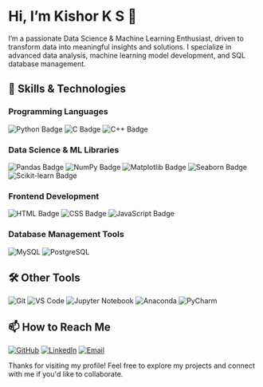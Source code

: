 # Hi, I’m Kishor K S 👋

I’m a passionate Data Science & Machine Learning Enthusiast, driven to transform data into meaningful insights and solutions. I specialize in advanced data analysis, machine learning model development, and SQL database management.


## 🚀 Skills & Technologies

### Programming Languages
<img src="https://img.shields.io/badge/Python-3776AB?style=for-the-badge&logo=python&logoColor=white" alt="Python Badge"/> <img src="https://img.shields.io/badge/C-00599C?style=for-the-badge&logo=c&logoColor=white" alt="C Badge"/> <img src="https://img.shields.io/badge/C++-00599C?style=for-the-badge&logo=cplusplus&logoColor=white" alt="C++ Badge"/> 

### Data Science & ML Libraries
<img src="https://img.shields.io/badge/Pandas-150458?style=for-the-badge&logo=pandas&logoColor=white" alt="Pandas Badge"/> <img src="https://img.shields.io/badge/NumPy-013243?style=for-the-badge&logo=numpy&logoColor=white" alt="NumPy Badge"/> <img src="https://img.shields.io/badge/Matplotlib-11557C?style=for-the-badge&logo=plotly&logoColor=white" alt="Matplotlib Badge"/> <img src="https://img.shields.io/badge/Seaborn-2F4F4F?style=for-the-badge&logo=data&logoColor=white" alt="Seaborn Badge"/> <img src="https://img.shields.io/badge/Scikit_Learn-F7931E?style=for-the-badge&logo=scikit-learn&logoColor=white" alt="Scikit-learn Badge"/>

### Frontend Development
<img src="https://img.shields.io/badge/HTML5-E34F26?style=for-the-badge&logo=html5&logoColor=white" alt="HTML Badge"/> <img src="https://img.shields.io/badge/CSS3-1572B6?style=for-the-badge&logo=css3&logoColor=white" alt="CSS Badge"/> <img src="https://img.shields.io/badge/JavaScript-F7DF1E?style=for-the-badge&logo=javascript&logoColor=black" alt="JavaScript Badge"/>

### Database Management Tools
![MySQL](https://img.shields.io/badge/-MySQL-4479A1?style=for-the-badge&logo=mysql&logoColor=white)
![PostgreSQL](https://img.shields.io/badge/-PostgreSQL-336791?style=for-the-badge&logo=postgresql&logoColor=white)


## 🛠️ Other Tools

![Git](https://img.shields.io/badge/-Git-F05032?style=for-the-badge&logo=git&logoColor=white)
![VS Code](https://img.shields.io/badge/-VS_Code-007ACC?style=for-the-badge&logo=visual-studio-code&logoColor=white)
![Jupyter Notebook](https://img.shields.io/badge/-Jupyter_Notebook-F37626?style=for-the-badge&logo=jupyter&logoColor=white)
![Anaconda](https://img.shields.io/badge/-Anaconda-44A833?style=for-the-badge&logo=anaconda&logoColor=white)
![PyCharm](https://img.shields.io/badge/-PyCharm-000000?style=for-the-badge&logo=pycharm&logoColor=white)


## 📫 How to Reach Me

[![GitHub](https://img.shields.io/badge/-GitHub-181717?style=for-the-badge&logo=github&logoColor=white)](https://github.com/kishorknight)
[![LinkedIn](https://img.shields.io/badge/-LinkedIn-0A66C2?style=for-the-badge&logo=linkedin&logoColor=white)](https://www.linkedin.com/in/kishor-k-s-011048233/)
[![Email](https://img.shields.io/badge/-Email-D14836?style=for-the-badge&logo=gmail&logoColor=white)](kishorks781@gmail.com)

Thanks for visiting my profile! Feel free to explore my projects and connect with me if you'd like to collaborate.
